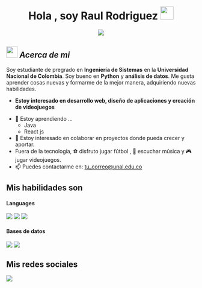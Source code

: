 <h1 align="center"><b>Hola , soy Raul Rodriguez </b><img src="https://media.giphy.com/media/hvRJCLFzcasrR4ia7z/giphy.gif" width="35"></h1>

<p align="center">
 <a href="https://github.com/DenverCoder1/readme-typing-svg">
  <img src="https://readme-typing-svg.herokuapp.com?font=Time+New+Roman&color=cyan&size=25&center=true&vCenter=true&width=600&height=100&lines=Estudiante+Universitario;Ingenieria+de+Sistemas;Me+gusta+aprender;Disfruto+mis+hobbies+🎮🎵⚽">
</a>
</p>

## <img src="https://media.giphy.com/media/ObNTw8Uzwy6KQ/giphy.gif" width="30px">&nbsp;***Acerca de mi***
Soy estudiante de pregrado en **Ingeniería de Sistemas** en la **Universidad Nacional de Colombia**. Soy bueno en **Python** y **análisis de datos**. Me gusta aprender cosas nuevas y formarme de la mejor manera, adquiriendo nuevas habilidades.      
* **Estoy interesado en desarrollo web, diseño de aplicaciones y creación de videojuegos**
- 🌱 Estoy aprendiendo ...
  - Java
  - React js
- 👯 Estoy interesado en colaborar en proyectos donde pueda crecer y aportar.   
- Fuera de la tecnología, ⚽ disfruto jugar fútbol , 🎵 escuchar música y 🎮 jugar videojuegos.  
- 📫 Puedes contactarme en: <a href="rrodriguezhe@unal.edu.co">tu_correo@unal.edu.co</a>

## Mis habilidades son

<h4> Languages </h4>
<span> 
  <img src="https://img.shields.io/badge/javascript-%23323330.svg?style=for-the-badge&logo=javascript&logoColor=%23F7DF1E">
  <img src="https://img.shields.io/badge/html5-%23E34F26.svg?style=for-the-badge&logo=html5&logoColor=white">
  <img src="https://img.shields.io/badge/python-3670A0?style=for-the-badge&logo=python&logoColor=ffdd54">
 
</span>



<h4> Bases de datos </h4>
<span>
  <img src="https://img.shields.io/badge/Microsoft%20SQL%20Server-CC2927?style=for-the-badge&logo=microsoft%20sql%20server&logoColor=white">
  <img src="https://img.shields.io/badge/mysql-4479A1.svg?style=for-the-badge&logo=mysql&logoColor=white">
</span>

## Mis redes sociales 

<a href= "https://www.instagram.com/raul__rodriguez11/?hl=es">
  <img src="https://img.shields.io/badge/Instagram-%23E4405F.svg?style=for-the-badge&logo=Instagram&logoColor=white">
<a/>




